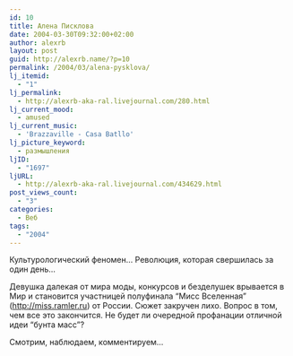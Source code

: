 ```yaml
---
id: 10
title: Алена Писклова
date: 2004-03-30T09:32:00+02:00
author: alexrb
layout: post
guid: http://alexrb.name/?p=10
permalink: /2004/03/alena-pysklova/
lj_itemid:
  - "1"
lj_permalink:
  - http://alexrb-aka-ral.livejournal.com/280.html
lj_current_mood:
  - amused
lj_current_music:
  - 'Brazzaville - Casa Batllo'
lj_picture_keyword:
  - размышления
ljID:
  - "1697"
ljURL:
  - http://alexrb-aka-ral.livejournal.com/434629.html
post_views_count:
  - "3"
categories:
  - Веб
tags:
  - "2004"
---
```

Культурологический феномен&#8230; Революция, которая свершилась за один день&#8230;

Девушка далекая от мира моды, конкурсов и безделушек врывается в Мир и становится участницей полуфинала &#8220;Мисс Вселенная&#8221; (http://miss.ramler.ru) от России. Сюжет закручен лихо. Вопрос в том, чем все это закончится. Не будет ли очередной профанации отличной идеи &#8220;бунта масс&#8221;?

Смотрим, наблюдаем, комментируем&#8230;